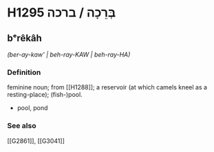 # H1295 בְּרֵכָה / ברכה

## bᵉrêkâh

_(ber-ay-kaw' | beh-ray-KAW | beh-ray-HA)_

### Definition

feminine noun; from [[H1288]]; a reservoir (at which camels kneel as a resting-place); (fish-)pool.

- pool, pond
### See also

[[G2861]], [[G3041]]

